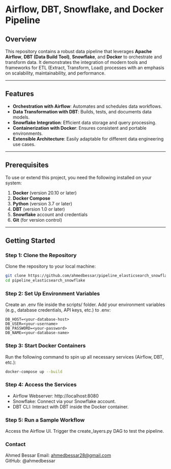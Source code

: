 # Airflow, DBT, Snowflake, and Docker Pipeline

## Overview

This repository contains a robust data pipeline that leverages **Apache Airflow**, **DBT (Data Build Tool)**, **Snowflake**, and **Docker** to orchestrate and transform data. It demonstrates the integration of modern tools and frameworks for ETL (Extract, Transform, Load) processes with an emphasis on scalability, maintainability, and performance.

---

## Features

- **Orchestration with Airflow**: Automates and schedules data workflows.
- **Data Transformation with DBT**: Builds, tests, and documents data models.
- **Snowflake Integration**: Efficient data storage and query processing.
- **Containerization with Docker**: Ensures consistent and portable environments.
- **Extensible Architecture**: Easily adaptable for different data engineering use cases.

---


## Prerequisites

To use or extend this project, you need the following installed on your system:

1. **Docker** (version 20.10 or later)
2. **Docker Compose**
3. **Python** (version 3.7 or later)
4. **DBT** (version 1.0 or later)
5. **Snowflake** account and credentials
6. **Git** (for version control)

---

## Getting Started

### Step 1: Clone the Repository

Clone the repository to your local machine:

```bash
git clone https://github.com/ahmedbessar/pipeline_elasticsearch_snowflake.git
cd pipeline_elasticsearch_snowflake
```

### Step 2: Set Up Environment Variables
Create an .env file inside the scripts/ folder.
Add your environment variables (e.g., database credentials, API keys, etc.) to .env:
```
DB_HOST=<your-database-host>
DB_USER=<your-username>
DB_PASSWORD=<your-password>
DB_NAME=<your-database-name>
```

### Step 3: Start Docker Containers
Run the following command to spin up all necessary services (Airflow, DBT, etc.):
```bash
docker-compose up --build
```

### Step 4: Access the Services
- Airflow Webserver: http://localhost:8080
- Snowflake: Connect via your Snowflake account.
- DBT CLI: Interact with DBT inside the Docker container.


### Step 5: Run a Sample Workflow
Access the Airflow UI.
Trigger the create_layers.py DAG to test the pipeline.

### Contact
Ahmed Bessar 
Email: ahmedbessar28@gmail.com  
GitHub: @ahmedbessar  
 
